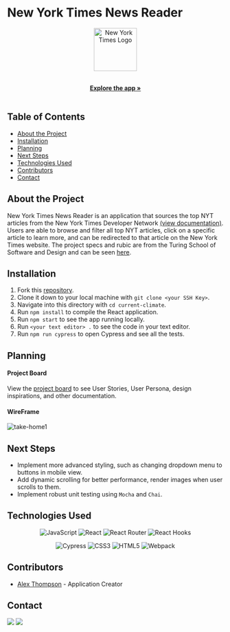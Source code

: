 <h1 align="left">New York Times News Reader</h1>

<p align="center">
  <a href="https://github.com/alexthompson207/NY-Times--take-home-test">
    <img src="https://avatars.githubusercontent.com/u/221409?s=280&v=4" alt="New York Times Logo" width="100" height='100'>
  </a>
    <p align="center">
    <br />
    <a href="https://github.com/alexthompson207/NY-Times--take-home-tes"><strong>Explore the app »</strong></a>
    <br />
    <br />
    </p>
  </p>


## Table of Contents

* [About the Project](#about-the-project)
* [Installation](#installation)
* [Planning](#planning)
* [Next Steps](#next-steps)
* [Technologies Used](#technologies-used)
* [Contributors](#contributors)
* [Contact](#contact)


  
## About the Project

New York Times News Reader is an application that sources the top NYT articles from the New York Times Developer Network [(view documentation)](https://developer.nytimes.com/). Users are able to browse and filter all top NYT articles, click on a specific article to learn more, and can be redirected to that article on the New York Times website. The project specs and rubic are from the Turing School of Software and Design and can be seen [here](https://github.com/turingschool-examples/mod4-tech-challenges/blob/main/take-homes/take-home-rubric.md).
  
  
## Installation

1. Fork this [repository](https://github.com/alexthompson207/NY-Times--take-home-test).
2. Clone it down to your local machine with `git clone <your SSH Key>`.
3. Navigate into this directory with `cd current-climate`.
4. Run `npm install` to compile the React application.
5. Run `npm start` to see the app running locally.
6. Run `<your text editor> .` to see the code in your text editor.
7. Run `npm run cypress` to open Cypress and see all the tests.


## Planning

  #### Project Board
   View the [project board](https://github.com/alexthompson207/NY-Times--take-home-test/projects/1) to see User Stories, User Persona, design inspirations, and other documentation.
  
  #### WireFrame
  ![take-home1](https://user-images.githubusercontent.com/71950194/120673726-aafbf980-c450-11eb-85df-b8c5b8c7e39a.png)
  

## Next Steps
- Implement more advanced styling, such as changing dropdown menu to buttons in mobile view.
- Add dynamic scrolling for better performance, render images when user scrolls to them.
- Implement robust unit testing using `Mocha` and `Chai`.


## Technologies Used

<p align="center">
 <img alt="JavaScript" src="https://img.shields.io/badge/JavaScript-F7DF1E?style=for-the-badge&logo=javascript&logoColor=black">
 <img alt="React" src="https://img.shields.io/badge/React-20232A?style=for-the-badge&logo=react&logoColor=61DAFB">
 <img alt="React Router" src="https://img.shields.io/badge/React_Router-CA4245?style=for-the-badge&logo=react-router&logoColor=white">
 <img alt="React Hooks" src="https://img.shields.io/badge/React Hooks-20232A?style=for-the-badge&logo=react&logoColor=61DAFB">
</p>
<p align="center">
 <img alt="Cypress" src="https://img.shields.io/badge/cypress-17202C?style=for-the-badge&logo=cypress&logoColor=white">
 <img alt="CSS3" src="https://img.shields.io/badge/css3%20-%231572B6.svg?&style=for-the-badge&logo=css3&logoColor=white">
 <img alt="HTML5" src="https://img.shields.io/badge/HTML5-E34F26?style=for-the-badge&logo=html5&logoColor=white">
 <img alt="Webpack" src="https://img.shields.io/badge/webpack%20-%238DD6F9.svg?&style=for-the-badge&logo=webpack&logoColor=black">
</p>


## Contributors
* [Alex Thompson](https://github.com/alexthompson207) - Application Creator


## Contact

[<img src="https://img.shields.io/badge/LinkedIn-alex--thompson-informational?style=for-the-badge&labelColor=black&logo=linkedin&logoColor=0077b5&&color=0077b5"/>][linkedin]
[<img src="https://img.shields.io/badge/Github-AlexThompson207-informational?style=for-the-badge&labelColor=black&logo=github&color=8B0BD5"/>][github]

<!-- Personal Definitions  -->

[linkedin]: https://www.linkedin.com/in/alex-thompson-he-him/
[github]: https://github.com/alexthompson207
